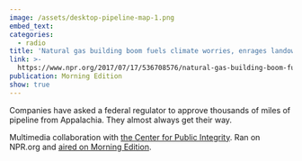 ```yaml
---
image: /assets/desktop-pipeline-map-1.png
embed_text:
categories:
  - radio
title: 'Natural gas building boom fuels climate worries, enrages landowners'
link: >-
  https://www.npr.org/2017/07/17/536708576/natural-gas-building-boom-fuels-climate-worries-enrages-landowners
publication: Morning Edition
show: true
---
```


Companies have asked a federal regulator to approve thousands of miles of pipeline from Appalachia. They almost always get their way.

Multimedia collaboration with [the Center for Public Integrity](https://www.publicintegrity.org/2017/07/17/20982/natural-gas-building-boom-fuels-climate-worries-enrages-landowners). Ran on NPR.org and [aired on Morning Edition](http://www.npr.org/templates/transcript/transcript.php?storyId=536708576).
